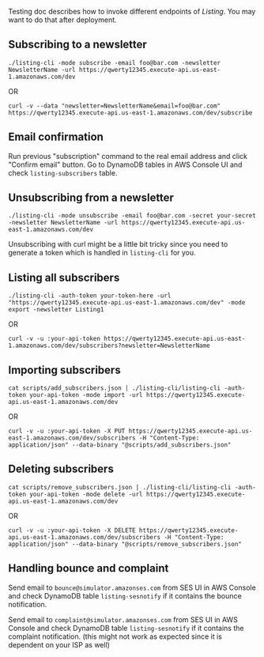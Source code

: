 Testing doc describes how to invoke different endpoints of *Listing*. You may want to do that after deployment.

## Subscribing to a newsletter

`./listing-cli -mode subscribe -email foo@bar.com -newsletter NewsletterName -url https://qwerty12345.execute-api.us-east-1.amazonaws.com/dev`

OR

`curl -v --data "newsletter=NewsletterName&email=foo@bar.com" https://qwerty12345.execute-api.us-east-1.amazonaws.com/dev/subscribe`

## Email confirmation

Run previous "subscription" command to the real email address and click "Confirm email" button. Go to DynamoDB tables in AWS Console UI and check `listing-subscribers` table.

## Unsubscribing from a newsletter

`./listing-cli -mode unsubscribe -email foo@bar.com -secret your-secret -newsletter NewsletterName -url https://qwerty12345.execute-api.us-east-1.amazonaws.com/dev`

Unsubscribing with curl might be a little bit tricky since you need to generate a token which is handled in `listing-cli` for you.

## Listing all subscribers

`./listing-cli -auth-token your-token-here -url "https://qwerty12345.execute-api.us-east-1.amazonaws.com/dev" -mode export -newsletter Listing1`

OR

`curl -v -u :your-api-token https://qwerty12345.execute-api.us-east-1.amazonaws.com/dev/subscribers?newsletter=NewsletterName`

## Importing subscribers

`cat scripts/add_subscribers.json | ./listing-cli/listing-cli -auth-token your-api-token -mode import -url https://qwerty12345.execute-api.us-east-1.amazonaws.com/dev`

OR

`curl -v -u :your-api-token -X PUT https://qwerty12345.execute-api.us-east-1.amazonaws.com/dev/subscribers -H "Content-Type: application/json" --data-binary "@scripts/add_subscribers.json"`

## Deleting subscribers

`cat scripts/remove_subscribers.json | ./listing-cli/listing-cli -auth-token your-api-token -mode delete -url https://qwerty12345.execute-api.us-east-1.amazonaws.com/dev`

OR

`curl -v -u :your-api-token -X DELETE https://qwerty12345.execute-api.us-east-1.amazonaws.com/dev/subscribers -H "Content-Type: application/json" --data-binary "@scripts/remove_subscribers.json"`

## Handling bounce and complaint

Send email to `bounce@simulator.amazonses.com` from SES UI in AWS Console and check DynamoDB table `listing-sesnotify` if it contains the bounce notification.

Send email to `complaint@simulator.amazonses.com` from SES UI in AWS Console and check DynamoDB table `listing-sesnotify` if it contains the complaint notification. (this might not work as expected since it is dependent on your ISP as well)
